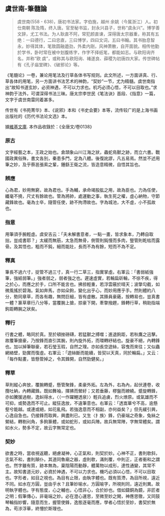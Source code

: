 ## 虞世南-筆髓論

> 虞世南(558 - 638)，唐初书法家。字伯施，越州 余姚（今属浙江）人。初仕南朝 陈及隋，终入唐。官至秘书监，封永兴县子，世称“虞永兴”。博学善文辞，尤工书法。为人耿直不阿，常犯颜直谏，深得唐太宗器重，称其有五绝：一曰德行，二曰忠直，三曰博学，四曰文词，五曰书翰。其书胎息智永，妙得其体，笔致圆融遒劲，外柔内刚，风神萧散，自开面貌。相传他勤於学书，卧时常在被中划腹练字，作字不择纸笔，都能如志。与欧阳询齐名，并称“欧 虞”，或称其与欧阳询、褚遂良、薛稷为初唐四大家。传世碑帖有《孔子庙堂碑》、《破邪论》等。

《笔髓论》一卷，兼论用笔法及行草各体书写规则。此文所述，一方面讲真、行、草各体的用笔，另一方面讲书法艺术的神韵，“契妙”一节，尤为精髓。虞世南指出“故知书道玄妙，必资神遇，不可以力求也。机巧必须心悟，不可以目取也。”求神韵于法外，可谓深得书法三昧。唐太宗李世民《笔法诀》首段、《指意》一篇，文字于虞世南雷同着甚多。

传世有《书苑菁华》本、《说郛》本和《书史会要》本等，流传较广的是上海书画出版社的《历代书法论文选》本。

據[維基文庫](https://zh.wikisource.org/zh/筆髓論〖原古〗). 本作品收錄於：《全唐文/卷0138》

### 原古

文字經藝之本，王政之始也。倉頡象山川江海之狀，蟲蛇鳥獸之跡，而立六書。戰國政異俗殊，書文各別，秦患多門，定為八體。後復訛謬，凡五易焉。然並不述用筆之妙，及乎蔡邕張索之輩，鍾繇王衛之流，皆造意精微，自悟其旨也。

### 辨應

心為君，妙用無窮，故為君也。手為輔，承命竭股肱之用，故為臣也。力為任使，纖毫不撓，尺丈有餘故也。管為將帥，處運動之事，執生死之權，虛心納物，守節藏鋒故也。毫為士卒，隨管任使，跡不拘滯故也。字為城池，大不虛，小不孤故也。

### 指意

用筆須手腕輕虛。虞安吉云：「夫未解書意者，一點一畫，皆求象本，乃轉自取拙，豈成書耶？」太緩而無筋，太急而無骨，側管則鈍慢而多肉，豎管則乾枯而露骨。及其悟也，粗而不鈍，細而能壯，長而不為有餘，短而不為不足。

### 釋真

筆長不過六寸，捉管不過三寸，真一行二草三，指實掌虛。右軍云：「書弱紙強筆，強紙弱筆。」強者弱之，弱者強之也。遲速虛實，若輪扁斫輪，不徐不疾，得之於心，而應之於手，口所不能言也。拂掠輕重，若浮雲蔽於晴天；波撆勾截，如微風搖於碧海。氣如奔馬，亦如朵鉤，變化出乎心，而妙用應乎手。然則體約八分，勢同章草，而各有趣，無問巨細，皆有虛散。其鋒員豪蕝，按轉易也，豈真書一體？篆草章行八分等，當覆腕上搶，掠豪下開，牽撆撥䟐，鋒轉行草，稍助指端鉤距轉腕之狀矣。

### 釋行

行書之體，略同於真。至於頓挫磅礴，若猛獸之搏噬；進退鉤距，若秋鷹之迅擊。故覆筆搶豪，乃按鋒而直引其腕，則內旋外拓，而環轉紓結也。旋豪不絕，內轉鋒也。加以掉筆聯豪，若石瑩玉瑕，自然之理。亦如長空遊絲，容曳而來往；又似蟲網絡壁，勁實而復虛。右軍云：「遊絲斷而能續，皆契以天真，同於輪扁。」又云：「每作點畫，皆懸管掉之，令其鋒開，自然勁健矣。」

### 釋草

草則縱心奔放，覆腕轉蹙，懸管聚鋒，柔豪外拓。左為外，右為內，起伏連卷，收攬吐納，內轉藏鋒。既如舞袖，揮拂而縈紆；又若垂藤，樛盤而繚繞。蹙旋轉鋒，亦如騰猨過樹，逸虯得水，〈（一作躍鯉透泉）〉輕兵追虜，烈火燎原。或氣雄而不可抑，或勢逸而不可止。縱狂逸放，不違筆意也。右軍云：「透嵩華兮不高，逾懸壑兮能越。或連或絕，如花亂飛。若強逸意而不相副，亦何益矣？」但先緩引興，心逸自急也。仍接鋒而取興，興盡則已。又生〈扌族〉鋒，仍豪端之奇象，兔絲之縈結，轉剔刓角，多鉤篆體，或如蛇形，或如兵陣。故兵無常陣，字無常體矣。謂如水火，勢多不定，故云字無常定也。

### 契妙

欲書之時，當收視返聽，絕慮凝神，心正氣和，則契於妙。心神不正，書則欹斜，志氣不和，書則顛仆。其道同魯廟之器，虛則欹，滿則覆，中則正，正者衝和之謂也。然字雖有質，跡本無為，稟陰陽而動靜，體萬物以成形，達性通變，其常不主。故知書道元妙，必資於神遇，不可以力求也。機巧必須以心悟，不可以目取也。字形者，如目之視也。為目有止限，由執字體也。既有質滯，為目所視，遠近不同。如水在方圓，豈由乎水？且筆妙喻水，方圓喻字，所視則同，遠近則異。故明執字體也。字有態度，心之輔也，心悟非心，合於妙也。借如鑄銅為鏡，非匠者之明；假筆傳心，非毫端之妙。必在澄心運思，至微至妙之閑，神應思徹，又同鼓琴輪指妙響，隨意而生，握管使鋒，逸態逐毫而應，學者心悟於至妙，書契於無為，苟涉浮華，終懵於斯理也。
